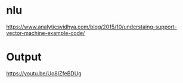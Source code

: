 # nlu
https://www.analyticsvidhya.com/blog/2015/10/understaing-support-vector-machine-example-code/

# Output
https://youtu.be/Uo8IZfeBDUg
